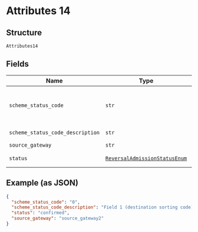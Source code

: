 
# Attributes 14

## Structure

`Attributes14`

## Fields

| Name | Type | Tags | Description |
|  --- | --- | --- | --- |
| `scheme_status_code` | `str` | Optional | Scheme-specific status code. Refer to scheme documentation where available. |
| `scheme_status_code_description` | `str` | Optional | Description of `scheme_status_code` |
| `source_gateway` | `str` | Optional | - |
| `status` | [`ReversalAdmissionStatusEnum`](../../doc/models/reversal-admission-status-enum.md) | Optional | Status of the reversal admission |

## Example (as JSON)

```json
{
  "scheme_status_code": "0",
  "scheme_status_code_description": "Field 1 (destination sorting code) was invalid",
  "status": "confirmed",
  "source_gateway": "source_gateway2"
}
```

